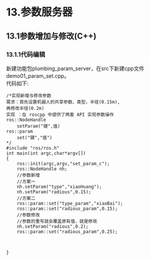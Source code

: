 # 13.参数服务器
## 13.1参数增加与修改(C++)
### 13.1.1代码编辑
新建功能包plumbing_param_server，在src下新建cpp文件demo01_param_set.cpp。   
代码如下:

    /*实现新增与修改参数
    需求：首先设置机器人的共享参数，类型，半径(0.15m),
    再修改半径(0.2m)
    实现 ：在 roscpp 中提供了两套 API 实现参数操作
    ros::NodeHandle
        setParam("键",值)
    ros::param
        set("键","值")
    */
    #include "ros/ros.h"
    int main(int argc,char*argv[])
    {
        ros::init(argc,argv,"set_param_c");
        ros::NodeHandle nh;
        //参数新增
        //方案一
        nh.setParam("type","xiaoHuang");
        nh.setParam("radious",0.15);
        //方案二
        ros::param::set("type_param","xiaoBai");
        ros::param::set("radious_param",0.15);
        //参数修改
        //参数的重写就会覆盖原有值，就是修改
        nh.setParam("radious",0.2);
        ros::param::set("radious_param",0.25);



    }